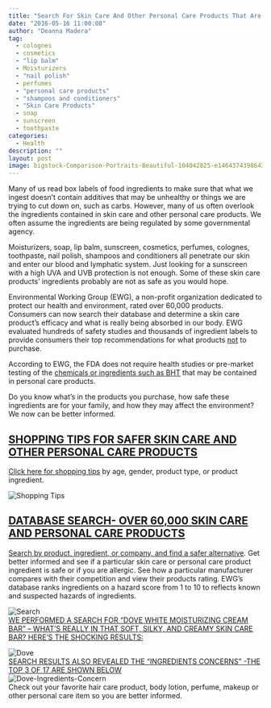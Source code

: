```yaml
---
title: "Search For Skin Care And Other Personal Care Products That Are Toxic"
date: "2016-05-16 11:00:08"
author: "Deanna Madera"
tag:
  - colognes
  - cosmetics
  - "lip balm"
  - Moisturizers
  - "nail polish"
  - perfumes
  - "personal care products"
  - "shampoos and conditioners"
  - "Skin Care Products"
  - soap
  - sunscreen
  - toothpaste
categories:
  - Health
description: ""
layout: post
image: bigstock-Comparison-Portraits-Beautiful-104042825-e1464374398643.jpg
---
```


Many of us read box labels of food ingredients to make sure that what we ingest doesn’t contain additives that may be unhealthy or things we are trying to cut down on, such as carbs. However, many of us often overlook the ingredients contained in skin care and other personal care products. We often assume the ingredients are being regulated by some governmental agency.

Moisturizers, soap, lip balm, sunscreen, cosmetics, perfumes, colognes, toothpaste, nail polish, shampoos and conditioners all penetrate our skin and enter our blood and lymphatic system. Just looking for a sunscreen with a high UVA and UVB protection is not enough. Some of these skin care products’ ingredients probably are not as safe as you would hope.

Environmental Working Group (EWG), a non-profit organization dedicated to protect our health and environment, rated over 60,000 products. Consumers can now search their database and determine a skin care product’s efficacy and what is really being absorbed in our body. EWG evaluated hundreds of safety studies and thousands of ingredient labels to provide consumers their top recommendations for what products <span style="text-decoration: underline;">not</span> to purchase.

According to EWG, the FDA does not require health studies or pre-market testing of the [chemicals or ingredients such as BHT](/cereal-the-good-bad-ugly) that may be contained in personal care products.

Do you know what’s in the products you purchase, how safe these ingredients are for your family, and how they may affect the environment? We now can be better informed.

## <span style="text-decoration: underline;">SHOPPING TIPS FOR SAFER SKIN CARE AND OTHER PERSONAL CARE PRODUCTS</span>

[Click here for shopping tips](https://www.ewg.org/skindeep/top-tips-for-safer-products/) by age, gender, product type, or product ingredient.

![Shopping Tips](/posts/Shopping-Tips.jpg)

## <span style="text-decoration: underline;">DATABASE SEARCH- OVER 60,000 SKIN CARE AND PERSONAL CARE PRODUCTS</span>

[Search by product, ingredient, or company, and find a safer alternative](https://www.ewg.org/skindeep/). Get better informed and see if a particular skin care or personal care product ingredient is safe or if you are allergic. See how a particular manufacturer compares with their competition and view their products rating. EWG’s database ranks ingredients on a hazard score from 1 to 10 to reflects known and suspected hazards of ingredients.

![Search](/posts/Search.jpg)  
<span style="text-decoration: underline;">WE PERFORMED A SEARCH FOR “DOVE WHITE MOISTURIZING CREAM BAR” – WHAT’S REALLY IN THAT SOFT, SILKY, AND CREAMY SKIN CARE BAR? HERE’S THE SHOCKING RESULTS:</span>

![Dove](/posts/Dove.jpg)  
<span style="text-decoration: underline;">SEARCH RESULTS ALSO REVEALED THE “INGREDIENTS CONCERNS” -THE TOP 3 OF 17 ARE SHOWN BELOW</span>  
![Dove-Ingredients-Concern](/posts/Dove-Ingredients-Concern.jpg)  
Check out your favorite hair care product, body lotion, perfume, makeup or other personal care item so you are better informed.

